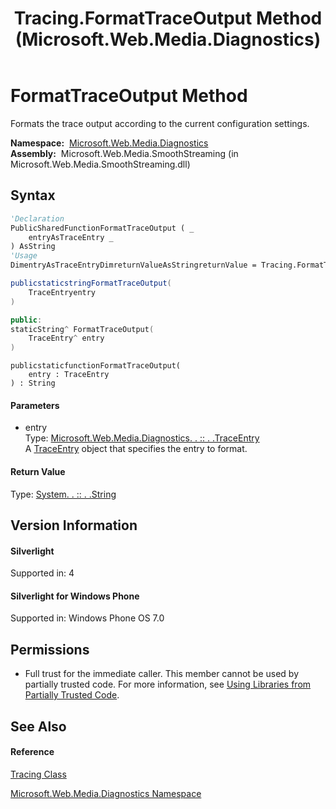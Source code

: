 ﻿---
title: Tracing.FormatTraceOutput Method  (Microsoft.Web.Media.Diagnostics)
TOCTitle: FormatTraceOutput Method
ms:assetid: M:Microsoft.Web.Media.Diagnostics.Tracing.FormatTraceOutput(Microsoft.Web.Media.Diagnostics.TraceEntry)
ms:mtpsurl: https://msdn.microsoft.com/en-us/library/microsoft.web.media.diagnostics.tracing.formattraceoutput(v=VS.90)
ms:contentKeyID: 23961101
ms.date: 05/02/2012
mtps_version: v=VS.90
f1_keywords:
- Microsoft.Web.Media.Diagnostics.Tracing.FormatTraceOutput
dev_langs:
- CSharp
- JScript
- VB
- c++
api_location:
- Microsoft.Web.Media.SmoothStreaming.dll
api_name:
- Microsoft.Web.Media.Diagnostics.Tracing.FormatTraceOutput
api_type:
- Managed
topic_type:
- apiref
- kbSyntax
product_family_name: VS
ROBOTS: INDEX,FOLLOW
---

# FormatTraceOutput Method

Formats the trace output according to the current configuration settings.

**Namespace:**  [Microsoft.Web.Media.Diagnostics](microsoft-web-media-diagnostics-namespace_1.md)  
**Assembly:**  Microsoft.Web.Media.SmoothStreaming (in Microsoft.Web.Media.SmoothStreaming.dll)

## Syntax

``` vb
'Declaration
PublicSharedFunctionFormatTraceOutput ( _
    entryAsTraceEntry _
) AsString
'Usage
DimentryAsTraceEntryDimreturnValueAsStringreturnValue = Tracing.FormatTraceOutput(entry)
```

``` csharp
publicstaticstringFormatTraceOutput(
    TraceEntryentry
)
```

``` c++
public:
staticString^ FormatTraceOutput(
    TraceEntry^ entry
)
```

``` jscript
publicstaticfunctionFormatTraceOutput(
    entry : TraceEntry
) : String
```

#### Parameters

  - entry  
    Type: [Microsoft.Web.Media.Diagnostics. . :: . .TraceEntry](traceentry-class-microsoft-web-media-diagnostics_1.md)  
    A [TraceEntry](traceentry-class-microsoft-web-media-diagnostics_1.md) object that specifies the entry to format.  

#### Return Value

Type: [System. . :: . .String](https://msdn.microsoft.com/en-us/library/s1wwdcbf\(v=vs.90\))  

## Version Information

#### Silverlight

Supported in: 4  

#### Silverlight for Windows Phone

Supported in: Windows Phone OS 7.0  

## Permissions

  - Full trust for the immediate caller. This member cannot be used by partially trusted code. For more information, see [Using Libraries from Partially Trusted Code](https://msdn.microsoft.com/en-us/library/8skskf63\(v=vs.90\)).

## See Also

#### Reference

[Tracing Class](tracing-class-microsoft-web-media-diagnostics_1.md)

[Microsoft.Web.Media.Diagnostics Namespace](microsoft-web-media-diagnostics-namespace_1.md)


